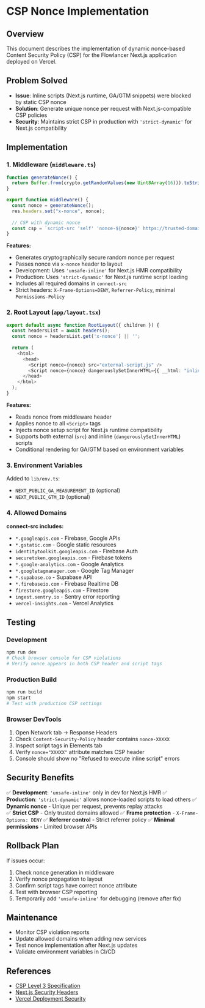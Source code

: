 # CSP Nonce Implementation

## Overview

This document describes the implementation of dynamic nonce-based Content Security Policy (CSP) for the Flowlancer Next.js application deployed on Vercel.

## Problem Solved

- **Issue**: Inline scripts (Next.js runtime, GA/GTM snippets) were blocked by static CSP nonce
- **Solution**: Generate unique nonce per request with Next.js-compatible CSP policies
- **Security**: Maintains strict CSP in production with `'strict-dynamic'` for Next.js compatibility

## Implementation

### 1. Middleware (`middleware.ts`)

```typescript
function generateNonce() {
  return Buffer.from(crypto.getRandomValues(new Uint8Array(16))).toString("base64");
}

export function middleware() {
  const nonce = generateNonce();
  res.headers.set("x-nonce", nonce);
  
  // CSP with dynamic nonce
  const csp = `script-src 'self' 'nonce-${nonce}' https://trusted-domains.com`;
}
```

**Features:**
- Generates cryptographically secure random nonce per request
- Passes nonce via `x-nonce` header to layout
- Development: Uses `'unsafe-inline'` for Next.js HMR compatibility
- Production: Uses `'strict-dynamic'` for Next.js runtime script loading
- Includes all required domains in `connect-src`
- Strict headers: `X-Frame-Options=DENY`, `Referrer-Policy`, minimal `Permissions-Policy`

### 2. Root Layout (`app/layout.tsx`)

```typescript
export default async function RootLayout({ children }) {
  const headersList = await headers();
  const nonce = headersList.get('x-nonce') || '';
  
  return (
    <html>
      <head>
        <Script nonce={nonce} src="external-script.js" />
        <Script nonce={nonce} dangerouslySetInnerHTML={{ __html: "inline code" }} />
      </head>
    </html>
  );
}
```

**Features:**
- Reads nonce from middleware header
- Applies nonce to all `<Script>` tags
- Injects nonce setup script for Next.js runtime compatibility
- Supports both external (`src`) and inline (`dangerouslySetInnerHTML`) scripts
- Conditional rendering for GA/GTM based on environment variables

### 3. Environment Variables

Added to `lib/env.ts`:
- `NEXT_PUBLIC_GA_MEASUREMENT_ID` (optional)
- `NEXT_PUBLIC_GTM_ID` (optional)

### 4. Allowed Domains

**connect-src includes:**
- `*.googleapis.com` - Firebase, Google APIs
- `*.gstatic.com` - Google static resources
- `identitytoolkit.googleapis.com` - Firebase Auth
- `securetoken.googleapis.com` - Firebase tokens
- `*.google-analytics.com` - Google Analytics
- `*.googletagmanager.com` - Google Tag Manager
- `*.supabase.co` - Supabase API
- `*.firebaseio.com` - Firebase Realtime DB
- `firestore.googleapis.com` - Firestore
- `ingest.sentry.io` - Sentry error reporting
- `vercel-insights.com` - Vercel Analytics

## Testing

### Development
```bash
npm run dev
# Check browser console for CSP violations
# Verify nonce appears in both CSP header and script tags
```

### Production Build
```bash
npm run build
npm start
# Test with production CSP settings
```

### Browser DevTools
1. Open Network tab → Response Headers
2. Check `Content-Security-Policy` header contains `nonce-XXXXX`
3. Inspect script tags in Elements tab
4. Verify `nonce="XXXXX"` attribute matches CSP header
5. Console should show no "Refused to execute inline script" errors

## Security Benefits

✅ **Development**: `'unsafe-inline'` only in dev for Next.js HMR
✅ **Production**: `'strict-dynamic'` allows nonce-loaded scripts to load others
✅ **Dynamic nonce** - Unique per request, prevents replay attacks  
✅ **Strict CSP** - Only trusted domains allowed
✅ **Frame protection** - `X-Frame-Options: DENY`
✅ **Referrer control** - Strict referrer policy
✅ **Minimal permissions** - Limited browser APIs

## Rollback Plan

If issues occur:
1. Check nonce generation in middleware
2. Verify nonce propagation to layout
3. Confirm script tags have correct nonce attribute
4. Test with browser CSP reporting
5. Temporarily add `'unsafe-inline'` for debugging (remove after fix)

## Maintenance

- Monitor CSP violation reports
- Update allowed domains when adding new services
- Test nonce implementation after Next.js updates
- Validate environment variables in CI/CD

## References

- [CSP Level 3 Specification](https://w3c.github.io/webappsec-csp/)
- [Next.js Security Headers](https://nextjs.org/docs/advanced-features/security-headers)
- [Vercel Deployment Security](https://vercel.com/docs/security)
